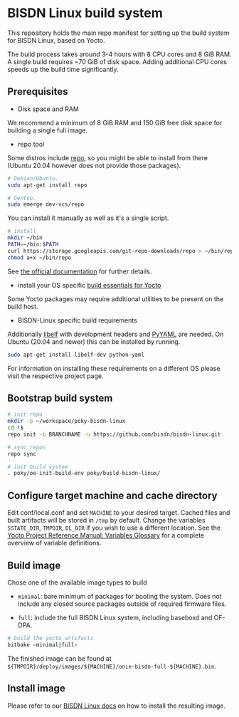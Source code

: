 # BISDN Linux build system

This repository holds the main repo manifest for setting up the build system
for BISDN Linux, based on Yocto.

The build process takes around 3-4 hours with 8 CPU cores and 8 GiB RAM. A single
build requires ~70 GiB of disk space. Adding additional CPU cores speeds up the
build time significantly.

## Prerequisites

* Disk space and RAM

We recommend a minimum of 8 GiB RAM and 150 GiB free disk space for building a single full
image.

* repo tool

Some distros include [repo](https://android.googlesource.com/tools/repo), so
you might be able to install from there (Ubuntu 20.04 however does not provide
those packages).

```bash
# Debian/Ubuntu.
sudo apt-get install repo
```

```bash
# Gentoo.
sudo emerge dev-vcs/repo
```

You can install it manually as well as it's a single script.

```bash
# install
mkdir ~/bin
PATH=~/bin:$PATH
curl https://storage.googleapis.com/git-repo-downloads/repo > ~/bin/repo
chmod a+x ~/bin/repo
```

See [the official documentation](https://source.android.com/source/using-repo.html) for further details.

* install your OS specific [build essentials for Yocto](https://docs.yoctoproject.org/3.1.7/ref-manual/ref-system-requirements.html)

Some Yocto packages may require additional utilities to be present on the
build host.

* BISDN-Linux specific build requirements

Additionally [libelf](https://directory.fsf.org/wiki/Libelf) with development headers and
[PyYAML](https://pyyaml.org/) are needed. On Ubuntu (20.04 and newer) this can
be installed by running.

```bash
sudo apt-get install libelf-dev python-yaml
```

For information on installing these requirements on a different OS please visit
the respective project page.

## Bootstrap build system

```bash
# init repo
mkdir -p ~/workspace/poky-bisdn-linux
cd !$
repo init -b BRANCHNAME -u https://github.com/bisdn/bisdn-linux.git

# sync repos
repo sync

# init build system
. poky/oe-init-build-env poky/build-bisdn-linux/
```

## Configure target machine and cache directory

Edit conf/local.conf and set `MACHINE` to your desired target. Cached files and built artifacts
will be stored in `/tmp` by default. Change the variables `SSTATE_DIR`,
`TMPDIR`, `DL_DIR` if you wish to use a different location. See the
[Yocto Project Reference Manual: Variables Glossary](https://docs.yoctoproject.org/ref-manual/variables.html)
for a complete overview of variable definitions.

## Build image

Chose one of the available image types to build

* `minimal`: bare minimum of packages for booting the system. Does not include any
  closed source packages outside of required firmware files.

* `full`: include the full BISDN Linux system, including baseboxd and OF-DPA.

```bash
# build the yocto artifacts
bitbake <minimal|full>
```

The finished image can be found at
`${TMPDIR}/deploy/images/${MACHINE}/onie-bisdn-full-${MACHINE}.bin`.

## Install image

Please refer to our [BISDN Linux docs](https://docs.bisdn.de/getting_started/install_bisdn_linux.html) on how to install the resulting image.
